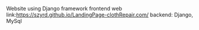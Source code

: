 Website using Django framework
frontend web link:https://szyrd.github.io/LandingPage-clothRepair.com/
backend: Django, MySql
